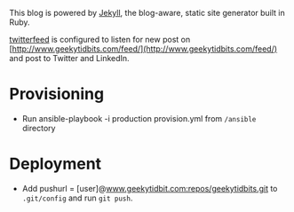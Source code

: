 
This blog is powered by [Jekyll](http://jekyllrb.com/), the blog-aware, static site generator built in Ruby.

[twitterfeed](http://twitterfeed.com/dashboard) is configured to listen for new post on [http://www.geekytidbits.com/feed/](http://www.geekytidbits.com/feed/) and post to Twitter and LinkedIn.

# Provisioning

- Run ansible-playbook -i production provision.yml from `/ansible` directory

# Deployment 

- Add pushurl = [user]@www.geekytidbit.com:repos/geekytidbits.git to `.git/config` and run `git push`.
